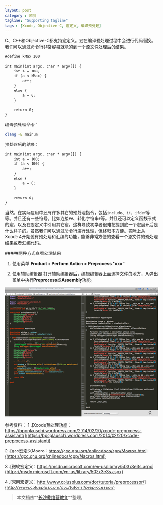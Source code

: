 ```yaml
---
layout: post
category : 原创
tagline: "Supporting tagline"
tags : [Xcode, Objective-C, 宏定义, 编译预处理]
---
```


C、C\+\+和Objective-C都支持宏定义。宏在编译预处理过程中会进行代码替换。我们可以通过命令行非常容易就能的到一个源文件处理后的结果。

```objc
#define kMax 100

int main(int argc, char * argv[]) {
    int a = 100;
    if (a < kMax) {
        a++;
    }
    else {
        a = 0;
    }
    
    return 0;
}
```

编译预处理命令：

```bash
clang -E main.m
```

预处理后的结果：

```objc
int main(int argc, char * argv[]) {
    int a = 100;
    if (a < 100) {
        a++;
    }
    else {
        a = 0;
    }

    return 0;
}
```

当然，在实际应用中还有许多其它的预处理指令，包括`include`、`if`、`ifdef`等等。并且还有一些符号，比如连接`##`、转化字符串`#`等。并且还可以定义函数形式的宏，以及在宏定义中引用其它宏。这样导致初学者很难把握到底一个宏展开后是什么样子的。虽然我们可以通过命令行进行处理，但终归不方便。实际上从Xcode 4开始就有预处理和汇编的功能，能够非常方便的查看一个源文件的预处理结果或者汇编代码。

#####两种方式查看处理结果

1. 使用菜单
**Product > Perform Action > Preprocess "xxx"**

2. 使用辅助编辑器
打开辅助编辑器后，编辑编辑器上面选择文件的地方，从弹出菜单中执行**Preprocess**或**Assembly**功能。

![](/images/objc/xcode_preprocess_assistant.png)

参考资料：
1 .[Xcode预处理功能：https://bpoplauschi.wordpress.com/2014/02/20/xcode-preprocess-assistant/](https://bpoplauschi.wordpress.com/2014/02/20/xcode-preprocess-assistant/)

2 .[gcc宏定义Macro：https://gcc.gnu.org/onlinedocs/cpp/Macros.html](https://gcc.gnu.org/onlinedocs/cpp/Macros.html)

3 .[微软宏定义：https://msdn.microsoft.com/en-us/library/503x3e3s.aspx](https://msdn.microsoft.com/en-us/library/503x3e3s.aspx)
 
4 .[常用宏定义：http://www.cplusplus.com/doc/tutorial/preprocessor/](http://www.cplusplus.com/doc/tutorial/preprocessor/)

> 本文档由**[长沙戴维营教育](http://www.diveinedu.cn)**整理。

